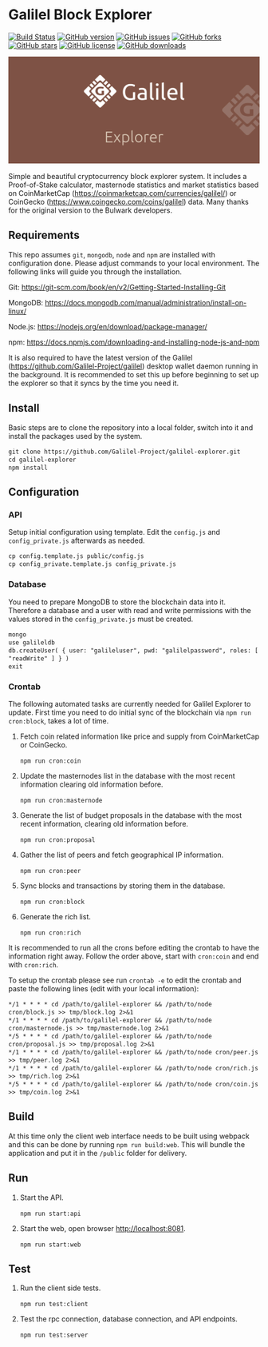 # Galilel Block Explorer

[![Build Status](https://travis-ci.com/Galilel-Project/galilel-explorer.svg?branch=master)](https://travis-ci.com/Galilel-Project/galilel-explorer)
[![GitHub version](https://badge.fury.io/gh/Galilel-Project%2Fgalilel-explorer.svg)](https://github.com/Galilel-Project/galilel-explorer/releases)
[![GitHub issues](https://img.shields.io/github/issues/Galilel-Project/galilel-explorer.svg)](https://github.com/Galilel-Project/galilel-explorer/issues)
[![GitHub forks](https://img.shields.io/github/forks/Galilel-Project/galilel-explorer.svg)](https://github.com/Galilel-Project/galilel-explorer/network/members)
[![GitHub stars](https://img.shields.io/github/stars/Galilel-Project/galilel-explorer.svg)](https://github.com/Galilel-Project/galilel-explorer/stargazers)
[![GitHub license](https://img.shields.io/github/license/Galilel-Project/galilel-explorer.svg)](https://github.com/Galilel-Project/galilel-explorer/blob/master/LICENSE)
[![GitHub downloads](https://img.shields.io/github/downloads/Galilel-Project/galilel-explorer/total.svg)](https://github.com/Galilel-Project/galilel-explorer/releases)

![](doc/img/explorer.jpg)

Simple and beautiful cryptocurrency block explorer system. It includes a
Proof-of-Stake calculator, masternode statistics and market statistics based
on CoinMarketCap (https://coinmarketcap.com/currencies/galilel/) or CoinGecko
(https://www.coingecko.com/coins/galilel) data. Many thanks for the original
version to the Bulwark developers.

## Requirements

This repo assumes `git`, `mongodb`, `node` and `npm` are installed with
configuration done.  Please adjust commands to your local environment. The
following links will guide you through the installation.

Git: https://git-scm.com/book/en/v2/Getting-Started-Installing-Git

MongoDB: https://docs.mongodb.com/manual/administration/install-on-linux/

Node.js: https://nodejs.org/en/download/package-manager/

npm: https://docs.npmjs.com/downloading-and-installing-node-js-and-npm

It is also required to have the latest version of the Galilel
(https://github.com/Galilel-Project/galilel) desktop wallet daemon running in
the background. It is recommended to set this up before beginning to set up the
explorer so that it syncs by the time you need it.

## Install

Basic steps are to clone the repository into a local folder, switch into it and
install the packages used by the system.

```
git clone https://github.com/Galilel-Project/galilel-explorer.git
cd galilel-explorer
npm install
```

## Configuration

### API

Setup initial configuration using template. Edit the `config.js` and
`config_private.js` afterwards as needed.

```
cp config.template.js public/config.js
cp config_private.template.js config_private.js
```

### Database

You need to prepare MongoDB to store the blockchain data into it. Therefore a
database and a user with read and write permissions with the values stored in
the `config_private.js` must be created.

```
mongo
use galileldb
db.createUser( { user: "galileluser", pwd: "galilelpassword", roles: [ "readWrite" ] } )
exit
```

### Crontab

The following automated tasks are currently needed for Galilel Explorer to
update. First time you need to do initial sync of the blockchain via
`npm run cron:block`, takes a lot of time.

1. Fetch coin related information like price and supply from CoinMarketCap or
   CoinGecko.

   `npm run cron:coin`

2. Update the masternodes list in the database with the most recent information
   clearing old information before.

   `npm run cron:masternode`

3. Generate the list of budget proposals in the database with the most recent
   information, clearing old information before.

   `npm run cron:proposal`

4. Gather the list of peers and fetch geographical IP information.

   `npm run cron:peer`

5. Sync blocks and transactions by storing them in the database.

   `npm run cron:block`

6. Generate the rich list.

   `npm run cron:rich`

It is recommended to run all the crons before editing the crontab to have the
information right away. Follow the order above, start with `cron:coin` and end
with `cron:rich`.

To setup the crontab please see run `crontab -e` to edit the crontab and paste
the following lines (edit with your local information):

```
*/1 * * * * cd /path/to/galilel-explorer && /path/to/node cron/block.js >> tmp/block.log 2>&1
*/1 * * * * cd /path/to/galilel-explorer && /path/to/node cron/masternode.js >> tmp/masternode.log 2>&1
*/5 * * * * cd /path/to/galilel-explorer && /path/to/node cron/proposal.js >> tmp/proposal.log 2>&1
*/1 * * * * cd /path/to/galilel-explorer && /path/to/node cron/peer.js >> tmp/peer.log 2>&1
*/1 * * * * cd /path/to/galilel-explorer && /path/to/node cron/rich.js >> tmp/rich.log 2>&1
*/5 * * * * cd /path/to/galilel-explorer && /path/to/node cron/coin.js >> tmp/coin.log 2>&1
```

## Build

At this time only the client web interface needs to be built using webpack and
this can be done by running `npm run build:web`. This will bundle the
application and put it in the `/public` folder for delivery.

## Run

1. Start the API.

   `npm run start:api`

2. Start the web, open browser [http://localhost:8081](http://localhost:8081).

   `npm run start:web`

## Test

1. Run the client side tests.

   `npm run test:client`

2. Test the rpc connection, database connection, and API endpoints.

   `npm run test:server`
